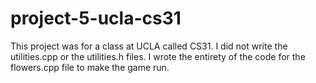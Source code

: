 # project-5-ucla-cs31
 This project was for a class at UCLA called CS31.
 I did not write the utilities.cpp or the utilities.h files.
 I wrote the entirety of the code for the flowers.cpp file to make the game run. 
